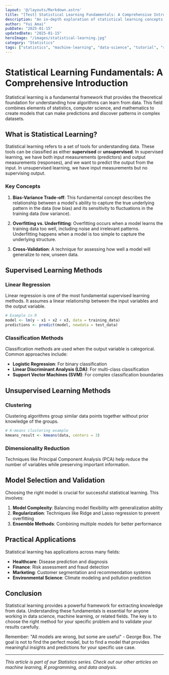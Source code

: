 ```yaml
---
layout: '@/layouts/Markdown.astro'
title: "[Test] Statistical Learning Fundamentals: A Comprehensive Introduction"
description: "An in-depth exploration of statistical learning concepts, from basic principles to advanced applications in data science and machine learning."
author: "Yui Amai"
pubDate: "2025-01-15"
updatedDate: "2025-01-15"
heroImage: "/images/statistical-learning.jpg"
category: "Statistics"
tags: ["statistics", "machine-learning", "data-science", "tutorial", "r"]
---
```


# Statistical Learning Fundamentals: A Comprehensive Introduction

Statistical learning is a fundamental framework that provides the theoretical foundation for understanding how algorithms can learn from data. This field combines elements of statistics, computer science, and mathematics to create models that can make predictions and discover patterns in complex datasets.

## What is Statistical Learning?

Statistical learning refers to a set of tools for understanding data. These tools can be classified as either **supervised** or **unsupervised**. In supervised learning, we have both input measurements (predictors) and output measurements (responses), and we want to predict the output from the input. In unsupervised learning, we have input measurements but no supervising output.

### Key Concepts

1. **Bias-Variance Trade-off**: This fundamental concept describes the relationship between a model's ability to capture the true underlying pattern in the data (low bias) and its sensitivity to fluctuations in the training data (low variance).

2. **Overfitting vs. Underfitting**: Overfitting occurs when a model learns the training data too well, including noise and irrelevant patterns. Underfitting happens when a model is too simple to capture the underlying structure.

3. **Cross-Validation**: A technique for assessing how well a model will generalize to new, unseen data.

## Supervised Learning Methods

### Linear Regression

Linear regression is one of the most fundamental supervised learning methods. It assumes a linear relationship between the input variables and the output variable.

```r
# Example in R
model <- lm(y ~ x1 + x2 + x3, data = training_data)
predictions <- predict(model, newdata = test_data)
```

### Classification Methods

Classification methods are used when the output variable is categorical. Common approaches include:

- **Logistic Regression**: For binary classification
- **Linear Discriminant Analysis (LDA)**: For multi-class classification
- **Support Vector Machines (SVM)**: For complex classification boundaries

## Unsupervised Learning Methods

### Clustering

Clustering algorithms group similar data points together without prior knowledge of the groups.

```r
# K-means clustering example
kmeans_result <- kmeans(data, centers = 3)
```

### Dimensionality Reduction

Techniques like Principal Component Analysis (PCA) help reduce the number of variables while preserving important information.

## Model Selection and Validation

Choosing the right model is crucial for successful statistical learning. This involves:

1. **Model Complexity**: Balancing model flexibility with generalization ability
2. **Regularization**: Techniques like Ridge and Lasso regression to prevent overfitting
3. **Ensemble Methods**: Combining multiple models for better performance

## Practical Applications

Statistical learning has applications across many fields:

- **Healthcare**: Disease prediction and diagnosis
- **Finance**: Risk assessment and fraud detection
- **Marketing**: Customer segmentation and recommendation systems
- **Environmental Science**: Climate modeling and pollution prediction

## Conclusion

Statistical learning provides a powerful framework for extracting knowledge from data. Understanding these fundamentals is essential for anyone working in data science, machine learning, or related fields. The key is to choose the right method for your specific problem and to validate your results carefully.

Remember: "All models are wrong, but some are useful" - George Box. The goal is not to find the perfect model, but to find a model that provides meaningful insights and predictions for your specific use case.

---

*This article is part of our Statistics series. Check out our other articles on machine learning, R programming, and data analysis.*
